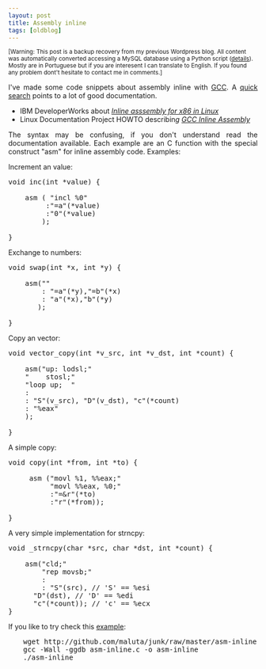 ```yaml
---
layout: post
title: Assembly inline
tags: [oldblog]
---
```


<small>[Warning: This post is a backup recovery from my previous Wordpress blog. All content was automatically converted accessing a MySQL database using a Python script (<a href="http://maluta.github.io/blog/convert-wordpress-to-jekyll/">details</a>). Mostly are in Portuguese but if you are interesent I can translate to English. If you found any problem dont't hesitate to contact me in comments.]</small>



<p style="text-align: justify;">I've made some code snippets about assembly inline with <a href="http://gcc.gnu.org/">GCC</a>. A <a href="http://www.google.com.br/search?sourceid=chrome&amp;ie=UTF-8&amp;q=assembly+inline+gcc">quick search</a> points to a lot of good documentation.</p>

<ul>
	<li>IBM DeveloperWorks about <em><a href="http://www.ibm.com/developerworks/linux/library/l-ia.html" target="_blank">Inline asssembly for x86 in Linux</a></em></li>
	<li>Linux Documentation Project HOWTO describin<em>g <a href="http://www.ibiblio.org/gferg/ldp/GCC-Inline-Assembly-HOWTO.html">GCC Inline Assembly</a> </em></li>
</ul>
<p style="text-align: justify;">The syntax may be confusing, if you don't understand read the documentation available. Each example are an C function with the special construct "asm" for inline assembly code. Examples:</p>

Increment an value:
<pre lang="c">void inc(int *value) {

    asm ( "incl %0"
         :"=a"(*value)
         :"0"(*value)
        );

}</pre>
Exchange to numbers:
<pre lang="c">void swap(int *x, int *y) {

    asm(""
        : "=a"(*y),"=b"(*x)
        : "a"(*x),"b"(*y)
       );

}</pre>
Copy an vector:
<pre lang="c">void vector_copy(int *v_src, int *v_dst, int *count) {

    asm("up: lodsl;"
	"    stosl;"
	"loop up;  "
	:
	: "S"(v_src), "D"(v_dst), "c"(*count)
	: "%eax"
	);

}</pre>
A simple copy:
<pre lang="c">void copy(int *from, int *to) {

     asm ("movl %1, %%eax;"
          "movl %%eax, %0;"
          :"=&amp;r"(*to)
          :"r"(*from));

}</pre>
A very simple implementation for strncpy:
<pre lang="c">void _strncpy(char *src, char *dst, int *count) {

    asm("cld;"
        "rep movsb;"
        :
        : "S"(src), // 'S' == %esi
	  "D"(dst), // 'D' == %edi
	  "c"(*count)); // 'c' == %ecx
}</pre>
If you like to try check this <a href="http://github.com/maluta/junk/blob/master/asm-inline.c">example</a>:
<pre style="padding-left: 30px;">wget http://github.com/maluta/junk/raw/master/asm-inline.c
gcc -Wall -ggdb asm-inline.c -o asm-inline
./asm-inline</pre>